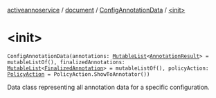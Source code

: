 [activeannoservice](../../index.md) / [document](../index.md) / [ConfigAnnotationData](index.md) / [&lt;init&gt;](./-init-.md)

# &lt;init&gt;

`ConfigAnnotationData(annotations: `[`MutableList`](https://kotlinlang.org/api/latest/jvm/stdlib/kotlin.collections/-mutable-list/index.html)`<`[`AnnotationResult`](../../document.annotation/-annotation-result/index.md)`> = mutableListOf(), finalizedAnnotations: `[`MutableList`](https://kotlinlang.org/api/latest/jvm/stdlib/kotlin.collections/-mutable-list/index.html)`<`[`FinalizedAnnotation`](../../document.annotation/-finalized-annotation/index.md)`> = mutableListOf(), policyAction: `[`PolicyAction`](../../config.policy/-policy-action/index.md)` = PolicyAction.ShowToAnnotator())`

Data class representing all annotation data for a specific configuration.


